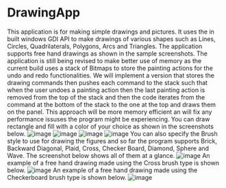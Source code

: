 # DrawingApp
This application is for making simple drawings and pictures. It uses the in built windows GDI API to make drawings of various shapes such as Lines, Circles,
Quadrilaterals, Polygons, Arcs and Triangles. The application supports free hand drawings as shown in the sample screenshots. The application is still being revised to make better
use of memory as the current build uses a stack of Bitmaps to store the painting actions for the undo and redo functionalities. We will implement a version that stores the drawing commands
then pushes each command to the stack such that when the user undoes a painting action then the last painting action is removed from the top of the stack and then the code iterates from the command
at the bottom of the stack to the one at the top and draws them on the panel. This approach will be more memory efficient an will fix any performance issuses the program might be experiencing.
You can draw rectangle and fill with a color of your choice as shown in the screenshots below.
![image](https://user-images.githubusercontent.com/56290548/230437908-da5c86ca-4391-4bd6-a991-55b00e912928.png)
![image](https://user-images.githubusercontent.com/56290548/230437964-bdb55b70-845f-4730-afcc-2bd75face32d.png)
![image](https://user-images.githubusercontent.com/56290548/230438147-304f43c6-1f9a-4825-a920-980757f28efd.png)
![image](https://user-images.githubusercontent.com/56290548/230438207-8ffb54ee-4b75-4838-b709-5260c81fb6a5.png)
You can also specify the Brush style to use for drawing the figures and so far the program supports Brick, Backward Diagonal, Plaid, Cross, Checker Board, Diamond, Sphere and Wave. The screenshot below shows all of them at a glance.
![image](https://user-images.githubusercontent.com/56290548/230440131-1c33caa0-8c9e-4915-979a-0877469ed38a.png)
An example of a free hand drawing made using the Cross brush type is shown below.
![image](https://user-images.githubusercontent.com/56290548/230440365-ba5349ad-57fc-4bf5-80de-30cea8358bc8.png)
An example of a free hand drawing made using the Checkerboard brush type is shown below.
![image](https://user-images.githubusercontent.com/56290548/230441278-c60563bc-4d5b-45ce-a51c-fb47acd356a3.png)


